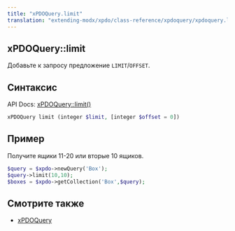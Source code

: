 ```yaml
---
title: "xPDOQuery.limit"
translation: "extending-modx/xpdo/class-reference/xpdoquery/xpdoquery.limit"
---
```


## xPDOQuery::limit

Добавьте к запросу предложение `LIMIT`/`OFFSET`.

## Синтаксис

API Docs: [xPDOQuery::limit()](<http://api.modx.com/revolution/2.2/db_core_xpdo_om_xpdoquery.class.html#xPDOQuery::limit()>)

```php
xPDOQuery limit (integer $limit, [integer $offset = 0])
```

## Пример

Получите ящики 11-20 или вторые 10 ящиков.

```php
$query = $xpdo->newQuery('Box');
$query->limit(10,10);
$boxes = $xpdo->getCollection('Box',$query);
```

## Смотрите также

-   [xPDOQuery](extending-modx/xpdo/class-reference/xpdoquery "xPDOQuery")
